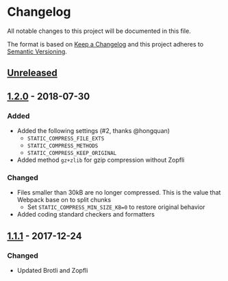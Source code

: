 # Changelog

All notable changes to this project will be documented in this file.

The format is based on [Keep a Changelog](http://keepachangelog.com/en/1.0.0/)
and this project adheres to [Semantic Versioning](http://semver.org/spec/v2.0.0.html).

## [Unreleased]

## [1.2.0] - 2018-07-30

### Added

- Added the following settings (#2, thanks @hongquan)
  - `STATIC_COMPRESS_FILE_EXTS`
  - `STATIC_COMPRESS_METHODS`
  - `STATIC_COMPRESS_KEEP_ORIGINAL`
- Added method `gz+zlib` for gzip compression without Zopfli

### Changed

- Files smaller than 30kB are no longer compressed. This is the value that Webpack base on to split chunks
  - Set `STATIC_COMPRESS_MIN_SIZE_KB=0` to restore original behavior
- Added coding standard checkers and formatters

## [1.1.1] - 2017-12-24

### Changed

- Updated Brotli and Zopfli

[unreleased]: https://github.com/whs/django-static-compress/compare/v1.2.0...HEAD
[1.2.0]: https://github.com/whs/django-static-compress/compare/v1.1.1...v1.2.0
[1.1.1]: https://github.com/whs/django-static-compress/compare/v1.1.0...v1.1.1
